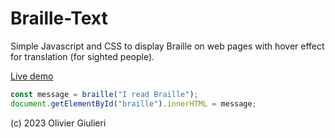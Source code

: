 # Braille-Text

Simple Javascript and CSS to display Braille on web pages with hover effect for translation (for sighted people).

[Live demo](https://evoluteur.github.io/braille-text/index.html)


```js
const message = braille("I read Braille");
document.getElementById("braille").innerHTML = message;
```

(c) 2023 Olivier Giulieri
